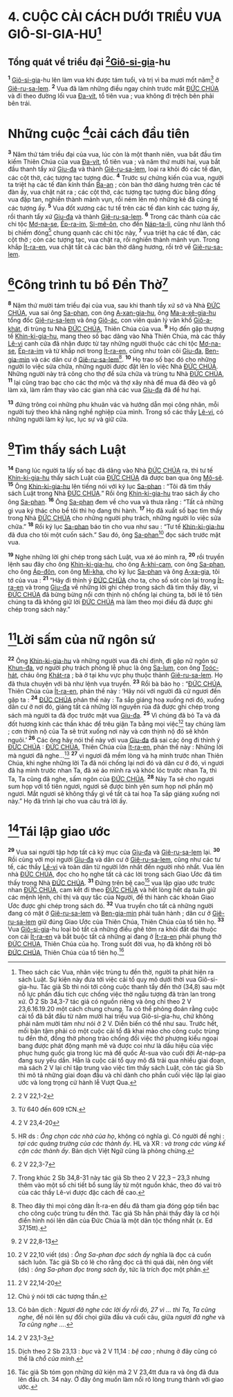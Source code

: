 # 4. CUỘC CẢI CÁCH DƯỚI TRIỀU VUA GIÔ-SI-GIA-HU[^1-41134bd7-390e-42c8-b76a-b81c20899b11]

## Tổng quát về triều đại [^1@-41134bd7-390e-42c8-b76a-b81c20899b11][Giô-si-gia]()-hu
<sup><b>1</b></sup> [Giô-si-gia]()-hu lên làm vua khi được tám tuổi, và trị vì ba mươi mốt năm[^2-41134bd7-390e-42c8-b76a-b81c20899b11] ở [Giê-ru-sa-lem](). <sup><b>2</b></sup> Vua đã làm những điều ngay chính trước mắt [ĐỨC CHÚA]() và đi theo đường lối vua [Đa-vít](), tổ tiên vua ; vua không đi trệch bên phải bên trái.

# Những cuộc [^2@-41134bd7-390e-42c8-b76a-b81c20899b11]cải cách đầu tiên
<sup><b>3</b></sup> Năm thứ tám triều đại của vua, lúc còn là một thanh niên, vua bắt đầu tìm kiếm Thiên Chúa của vua [Đa-vít](), tổ tiên vua ; và năm thứ mười hai, vua bắt đầu thanh tẩy xứ [Giu-đa]() và thành [Giê-ru-sa-lem](), loại ra khỏi đó các tế đàn, các cột thờ, các tượng tạc tượng đúc. <sup><b>4</b></sup> Trước sự chứng kiến của vua, người ta triệt hạ các tế đàn kính thần [Ba-an]() ; còn bàn thờ dâng hương trên các tế đàn ấy, vua chặt nát ra ; các cột thờ, các tượng tạc tượng đúc bằng đồng vua đập tan, nghiền thành mảnh vụn, rồi ném lên mộ những kẻ đã cúng tế các tượng ấy. <sup><b>5</b></sup> Vua đốt xương các tư tế trên các tế đàn kính các tượng ấy, rồi thanh tẩy xứ [Giu-đa]() và thành [Giê-ru-sa-lem](). <sup><b>6</b></sup> Trong các thành của các chi tộc [Mơ-na-se](), [Ép-ra-im](), [Si-mê-ôn](), cho đến [Náp-ta-li](), cũng như lãnh thổ bị chiếm đóng[^3-41134bd7-390e-42c8-b76a-b81c20899b11] chung quanh các chi tộc này, <sup><b>7</b></sup> vua triệt hạ các tế đàn, các cột thờ ; còn các tượng tạc, vua chặt ra, rồi nghiền thành mảnh vụn. Trong khắp [Ít-ra-en](), vua chặt tất cả các bàn thờ dâng hương, rồi trở về [Giê-ru-sa-lem]().

# [^3@-41134bd7-390e-42c8-b76a-b81c20899b11]Công trình tu bổ Đền Thờ[^4-41134bd7-390e-42c8-b76a-b81c20899b11]
<sup><b>8</b></sup> Năm thứ mười tám triều đại của vua, sau khi thanh tẩy xứ sở và Nhà [ĐỨC CHÚA](), vua sai ông [Sa-phan](), con ông [A-xan-gia-hu](), ông [Ma-a-xê-gia-hu]() tổng đốc [Giê-ru-sa-lem]() và ông [Giô-ác](), con viên quản lý văn khố [Giô-a-khát](), đi trùng tu Nhà [ĐỨC CHÚA](), Thiên Chúa của vua. <sup><b>9</b></sup> Họ đến gặp thượng tế [Khin-ki-gia-hu](), mang theo số bạc dâng vào Nhà Thiên Chúa, mà các thầy [Lê-vi]() canh cửa đã nhận được từ tay những người thuộc các chi tộc [Mơ-na-se](), [Ép-ra-im]() và từ khắp nơi trong [Ít-ra-en](), cũng như toàn cõi [Giu-đa](), [Ben-gia-min]() và các dân cư ở [Giê-ru-sa-lem]()[^5-41134bd7-390e-42c8-b76a-b81c20899b11]. <sup><b>10</b></sup> Họ trao số bạc đó cho những người lo việc sửa chữa, những người được đặt lên lo việc Nhà [ĐỨC CHÚA](). Những người này trả công cho thợ để sửa chữa và trùng tu Nhà [ĐỨC CHÚA](), <sup><b>11</b></sup> lại cũng trao bạc cho các thợ mộc và thợ xây nhà để mua đá đẽo và gỗ làm xà, làm rầm thay vào các gian nhà các vua [Giu-đa]() đã để hư hại.

<sup><b>13</b></sup> đứng trông coi những phu khuân vác và hướng dẫn mọi công nhân, mỗi người tuỳ theo khả năng nghề nghiệp của mình. Trong số các thầy [Lê-vi](), có những người làm ký lục, lục sự và giữ cửa.

# [^4@-41134bd7-390e-42c8-b76a-b81c20899b11]Tìm thấy sách Luật
<sup><b>14</b></sup> Đang lúc người ta lấy số bạc đã dâng vào Nhà [ĐỨC CHÚA]() ra, thì tư tế [Khin-ki-gia-hu]() thấy sách Luật của [ĐỨC CHÚA]() đã được ban qua ông [Mô-sê](). <sup><b>15</b></sup> Ông [Khin-ki-gia-hu]() lên tiếng nói với ký lục [Sa-phan]() : “Tôi đã tìm thấy sách Luật trong Nhà [ĐỨC CHÚA]().” Rồi ông [Khin-ki-gia-hu]() trao sách ấy cho ông [Sa-phan](). <sup><b>16</b></sup> Ông [Sa-phan]() đem về cho vua và thưa rằng : “Tất cả những gì vua ký thác cho bề tôi thì họ đang thi hành. <sup><b>17</b></sup> Họ đã xuất số bạc tìm thấy trong Nhà [ĐỨC CHÚA]() cho những người phụ trách, những người lo việc sửa chữa.” <sup><b>18</b></sup> Rồi ký lục [Sa-phan]() báo tin cho vua như sau : “Tư tế [Khin-ki-gia-hu]() đã đưa cho tôi một cuốn sách.” Sau đó, ông [Sa-phan]()[^7-41134bd7-390e-42c8-b76a-b81c20899b11] đọc sách trước mặt vua.

<sup><b>19</b></sup> Nghe những lời ghi chép trong sách Luật, vua xé áo mình ra, <sup><b>20</b></sup> rồi truyền lệnh sau đây cho ông [Khin-ki-gia-hu](), cho ông [A-khi-cam](), con ông [Sa-phan](), cho ông [Áp-đôn](), con ông [Mi-kha](), cho ký lục [Sa-phan]() và ông [A-xa-gia](), tôi tớ của vua : <sup><b>21</b></sup> “Hãy đi thỉnh ý [ĐỨC CHÚA]() cho ta, cho số sót còn lại trong [Ít-ra-en]() và trong [Giu-đa]() về những lời ghi chép trong sách đã tìm thấy đây, vì [ĐỨC CHÚA]() đã bừng bừng nổi cơn thịnh nộ chống lại chúng ta, bởi lẽ tổ tiên chúng ta đã không giữ lời [ĐỨC CHÚA]() mà làm theo mọi điều đã được ghi chép trong sách này.”

# [^5@-41134bd7-390e-42c8-b76a-b81c20899b11]Lời sấm của nữ ngôn sứ
<sup><b>22</b></sup> Ông [Khin-ki-gia-hu]() và những người vua đã chỉ định, đi gặp nữ ngôn sứ [Khun-đa](), vợ người phụ trách phòng lễ phục là ông [Sa-lum](), con ông [Toóc-hát](), cháu ông [Khát-ra]() ; bà ở tại khu vực phụ thuộc thành [Giê-ru-sa-lem](). Họ đã thưa chuyện với bà như lệnh vua truyền. <sup><b>23</b></sup> Rồi bà bảo họ : “[ĐỨC CHÚA](), Thiên Chúa của [Ít-ra-en](), phán thế này : ‘Hãy nói với người đã cử ngươi đến gặp ta : <sup><b>24</b></sup> [ĐỨC CHÚA]() phán thế này : Ta sắp giáng hoạ xuống nơi đó, xuống dân cư ở nơi đó, giáng tất cả những lời nguyền rủa đã được ghi chép trong sách mà người ta đã đọc trước mặt vua [Giu-đa](). <sup><b>25</b></sup> Vì chúng đã bỏ Ta và đã đốt hương kính các thần khác để trêu giận Ta bằng mọi việc[^8-41134bd7-390e-42c8-b76a-b81c20899b11] tay chúng làm ; cơn thịnh nộ của Ta sẽ trút xuống nơi này và cơn thịnh nộ đó sẽ khôn nguôi.’ <sup><b>26</b></sup> Các ông hãy nói thế này với vua [Giu-đa]() đã sai các ông đi thỉnh ý [ĐỨC CHÚA]() : [ĐỨC CHÚA](), Thiên Chúa của [Ít-ra-en](), phán thế này : Những lời mà ngươi đã nghe...[^9-41134bd7-390e-42c8-b76a-b81c20899b11] <sup><b>27</b></sup> vì ngươi đã mềm lòng và hạ mình trước nhan Thiên Chúa, khi nghe những lời Ta đã nói chống lại nơi đó và dân cư ở đó, vì ngươi đã hạ mình trước nhan Ta, đã xé áo mình ra và khóc lóc trước nhan Ta, thì Ta, Ta cũng đã nghe, sấm ngôn của [ĐỨC CHÚA](). <sup><b>28</b></sup> Này Ta sẽ cho ngươi sum họp với tổ tiên ngươi, ngươi sẽ được bình yên sum họp nơi phần mộ ngươi. Mắt ngươi sẽ không thấy gì về tất cả tai hoạ Ta sắp giáng xuống nơi này.” Họ đã trình lại cho vua câu trả lời ấy.

# [^6@-41134bd7-390e-42c8-b76a-b81c20899b11]Tái lập giao ước
<sup><b>29</b></sup> Vua sai người tập hợp tất cả kỳ mục của [Giu-đa]() và [Giê-ru-sa-lem]() lại. <sup><b>30</b></sup> Rồi cùng với mọi người [Giu-đa]() và dân cư ở [Giê-ru-sa-lem](), cũng như các tư tế, các thầy [Lê-vi]() và toàn dân từ người lớn nhất đến người nhỏ nhất. Vua lên nhà [ĐỨC CHÚA](), đọc cho họ nghe tất cả các lời trong sách Giao Ước đã tìm thấy trong Nhà [ĐỨC CHÚA](). <sup><b>31</b></sup> Đứng trên bệ cao[^10-41134bd7-390e-42c8-b76a-b81c20899b11] vua lập giao ước trước nhan [ĐỨC CHÚA](), cam kết đi theo [ĐỨC CHÚA]() và hết lòng hết dạ tuân giữ các mệnh lệnh, chỉ thị và quy tắc của Người, để thi hành các khoản Giao Ước được ghi chép trong sách đó. <sup><b>32</b></sup> Vua truyền cho tất cả những người đang có mặt ở [Giê-ru-sa-lem]() và [Ben-gia-min]() phải tuân hành ; dân cư ở [Giê-ru-sa-lem]() giữ đúng Giao Ước của Thiên Chúa, Thiên Chúa của tổ tiên họ. <sup><b>33</b></sup> Vua [Giô-si-gia]()-hu loại bỏ tất cả những điều ghê tởm ra khỏi đất đai thuộc con cái [Ít-ra-en]() và bắt buộc tất cả những ai đang ở [Ít-ra-en]() phải phụng thờ [ĐỨC CHÚA](), Thiên Chúa của họ. Trong suốt đời vua, họ đã không rời bỏ [ĐỨC CHÚA](), Thiên Chúa của tổ tiên họ.[^11-41134bd7-390e-42c8-b76a-b81c20899b11]

[^1-41134bd7-390e-42c8-b76a-b81c20899b11]: Theo sách các Vua, nhân việc trùng tu đền thờ, người ta phát hiện ra sách Luật. Sự kiện này đưa tới việc cải tổ quy mô dưới thời vua Giô-si-gia-hu. Tác giả Sb thì nói tới công cuộc thanh tẩy đền thờ (34,8) sau một nỗ lực phấn đấu tích cực chống việc thờ ngẫu tượng đã tràn lan trong xứ. Ở 2 Sb 34,3-7 tác giả có nguồn riêng và ông chỉ theo 2 V 23,6.16.19.20 một cách chung chung. Ta có thể phỏng đoán rằng cuộc cải tổ đã bắt đầu từ năm mười hai triều vua Giô-si-gia-hu, chứ không phải năm mười tám như nói ở 2 V. Diễn biến có thể như sau. Trước hết, mối bận tậm phải có một cuộc cải tổ đã khai mào cho công cuộc trùng tu đền thờ, đồng thờ phong trào chống đối việc thờ phượng kiểu ngoại bang được phát động mạnh mẽ và được coi như là dấu hiệu của việc phục hưng quốc gia trong lúc mà đế quốc Át-sua vào cuối đời Át-náp-pa đang suy yếu dần. Hẳn là cuộc cải tổ quy mô đã trải qua nhiều giai đoạn, mà sách 2 V lại chỉ tập trung vào việc tìm thấy sách Luật, còn tác giả Sb thì mô tả những giai đoạn đầu và chỉ dành cho phần cuối việc lặp lại giao ước và long trọng cử hành lễ Vượt Qua.
[^2-41134bd7-390e-42c8-b76a-b81c20899b11]: Từ 640 đến 609 tCN.
[^3-41134bd7-390e-42c8-b76a-b81c20899b11]: HR ds : *Ông chọn các nhà của họ*, không có nghĩa gì. Có người đề nghị : *tại các quảng trường của các thành ấy*. HL và XR : *và trong các vùng kế cận các thành ấy*. Bản dịch Việt Ngữ cũng là phỏng chừng.
[^4-41134bd7-390e-42c8-b76a-b81c20899b11]: Trong khúc 2 Sb 34,8-31 này tác giả Sb theo 2 V 22,3 – 23,3 nhưng thêm vào một số chi tiết bổ sung lấy từ một nguồn khác, theo đó vai trò của các thầy Lê-vi được đặc cách đề cao.
[^5-41134bd7-390e-42c8-b76a-b81c20899b11]: Theo đây thì mọi công dân Ít-ra-en đều đã tham gia đóng góp tiền bạc cho công cuộc trùng tu đền thờ. Tác giả Sb hẳn phải thấy đây là cơ hội điển hình nói lên dân của Đức Chúa là một dân tộc thống nhất (x. Ed 37,15tt).
[^7-41134bd7-390e-42c8-b76a-b81c20899b11]: 2 V 22,10 viết (ds) : *Ông Sa-phan đọc sách ấy* nghĩa là đọc cả cuốn sách luôn. Tác giả Sb có lẽ cho rằng đọc cả thì quá dài, nên ông viết (ds) : *ông Sa-phan đọc trong sách ấy*, tức là trích đọc một phần.
[^8-41134bd7-390e-42c8-b76a-b81c20899b11]: Chủ ý nói tới các tượng thần.
[^9-41134bd7-390e-42c8-b76a-b81c20899b11]: Có bản dịch : *Ngươi đã nghe các lời ấy rồi đó, 27 vì ... thì Ta, Ta cũng nghe*, để nói lên sự đối chọi giữa đầu và cuối câu, giữa *ngươi đã nghe* và *Ta cũng nghe ...*.
[^10-41134bd7-390e-42c8-b76a-b81c20899b11]: Dịch theo 2 Sb 23,13 : *bục* và 2 V 11,14 : *bệ cao* ; nhưng ở đây cũng có thể là *chỗ của mình*.
[^11-41134bd7-390e-42c8-b76a-b81c20899b11]: Tác giả Sb tóm gọn những dữ kiện mà 2 V 23,4tt đưa ra và ông đã đưa lên đầu ch. 34 này. Ở đây ông muốn làm nổi rõ lòng trung thành với giao ước.
[^1@-41134bd7-390e-42c8-b76a-b81c20899b11]: 2 V 22,1-2
[^2@-41134bd7-390e-42c8-b76a-b81c20899b11]: 2 V 23,4-20
[^3@-41134bd7-390e-42c8-b76a-b81c20899b11]: 2 V 22,3-7
[^4@-41134bd7-390e-42c8-b76a-b81c20899b11]: 2 V 22,8-13
[^5@-41134bd7-390e-42c8-b76a-b81c20899b11]: 2 V 22,14-20
[^6@-41134bd7-390e-42c8-b76a-b81c20899b11]: 2 V 23,1-3